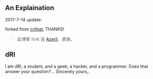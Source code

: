 ## An Explaination

2017-7-14 update:

forked from [cnfeat](http://www.cnfeat.com/), THANKS!
> 此博客 fork 自 [Azeril](http://azeril.me/)，感谢。

## dRl

I am dRl, a student, and a geek; a hacker, and  a programmer.
Does that answer your question?... 
Sincerely yours,. 



